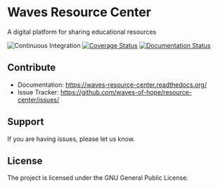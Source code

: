 # Waves Resource Center
A digital platform for sharing educational resources

![Continuous Integration](https://github.com/waves-of-hope/resource-center/workflows/Continuous%20Integration/badge.svg)
[![Coverage Status](https://coveralls.io/repos/github/waves-of-hope/resource-center/badge.svg?branch=dev)](https://coveralls.io/github/waves-of-hope/resource-center?branch=dev)
[![Documentation Status](https://readthedocs.org/projects/waves-resource-center/badge/?version=stable)](https://resource-center.readthedocs.io/en/stable/?badge=stable)

Contribute
----------

- Documentation: https://waves-resource-center.readthedocs.org/
- Issue Tracker: https://github.com/waves-of-hope/resource-center/issues/

Support
-------

If you are having issues, please let us know.

License
-------

The project is licensed under the GNU General Public License.
